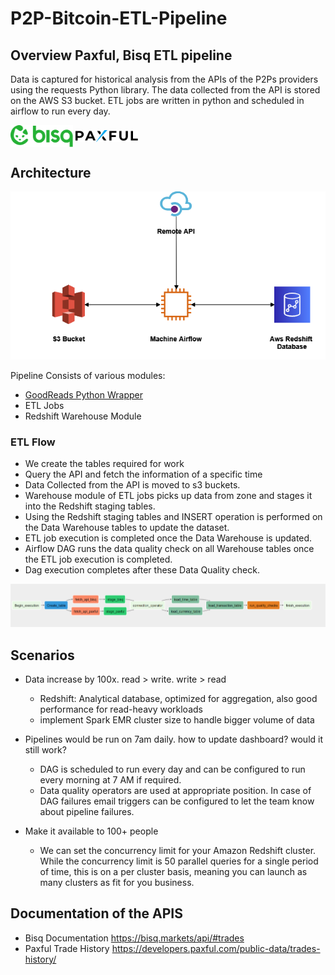# P2P-Bitcoin-ETL-Pipeline
## Overview Paxful, Bisq ETL pipeline

Data is captured for historical analysis from the APIs of the P2Ps providers using the requests Python library. 
The data collected from the API is stored on the AWS S3 bucket. ETL jobs are written in python and scheduled in airflow to run every day.


<p float="left">
    <img src="https://github.com/marianoeramirez/P2P-Bitcoin-ETL-Pipeline/blob/main/docs/images/bisq-logo.svg" align="center" width="100">
    <img src="https://github.com/marianoeramirez/P2P-Bitcoin-ETL-Pipeline/blob/main/docs/images/paxful.svg" align="center"  width="100">
</p>

## Architecture 
![Pipeline Architecture](docs/images/architecture.png)

Pipeline Consists of various modules:

 - [GoodReads Python Wrapper](https://github.com/san089/goodreads)
 - ETL Jobs
 - Redshift Warehouse Module

### ETL Flow
 - We create the tables required for work
 - Query the API and fetch the information of a specific time  
 - Data Collected from the API is moved to s3 buckets.
 - Warehouse module of ETL jobs picks up data from zone and stages it into the Redshift staging tables.
 - Using the Redshift staging tables and INSERT operation is performed on the Data Warehouse tables to update the dataset.
 - ETL job execution is completed once the Data Warehouse is updated. 
 - Airflow DAG runs the data quality check on all Warehouse tables once the ETL job execution is completed.
 - Dag execution completes after these Data Quality check.

![Pipeline Architecture](docs/images/airflow-dag.png)


## Scenarios

-   Data increase by 100x. read > write. write > read
    
    -   Redshift: Analytical database, optimized for aggregation, also good performance for read-heavy workloads
    -   implement Spark EMR cluster size to handle bigger volume of data

-   Pipelines would be run on 7am daily. how to update dashboard? would it still work?
    
    -   DAG is scheduled to run every day and can be configured to run every morning at 7 AM if required. 
    -   Data quality operators are used at appropriate position. In case of DAG failures email triggers can be configured to let the team know about pipeline failures.
    
-   Make it available to 100+ people
    -   We can set the concurrency limit for your Amazon Redshift cluster. While the concurrency limit is 50 parallel queries for a single period of time, this is on a per cluster basis, meaning you can launch as many clusters as fit for you business.
    
## Documentation of the APIS

- Bisq Documentation https://bisq.markets/api/#trades
- Paxful Trade History https://developers.paxful.com/public-data/trades-history/